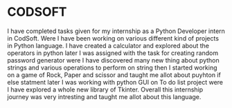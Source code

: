 # CODSOFT

I have completed tasks given for my internship as a Python Developer intern in CodSoft. Were I have been working on various different kind of projects in Python language. I have created a calculator and explored about the operators in python later I was assigned with the task for creating random password generator were I have discovered many new thing about python strings and various operations to perform on string then I started working on a game of Rock, Paper and scissor and taught me allot about puyhton if else statment later I was working with python GUI on To do list project were I have explored a whole new library of Tkinter. 
Overall this internship journey was very intresting and taught me allot about this language.
